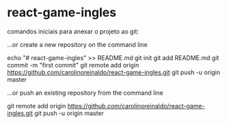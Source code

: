 # react-game-ingles

comandos iniciais para anexar o projeto ao git:

…or create a new repository on the command line

echo "# react-game-ingles" >> README.md
git init
git add README.md
git commit -m "first commit"
git remote add origin https://github.com/carolinoreinaldo/react-game-ingles.git
git push -u origin master

…or push an existing repository from the command line

git remote add origin https://github.com/carolinoreinaldo/react-game-ingles.git
git push -u origin master